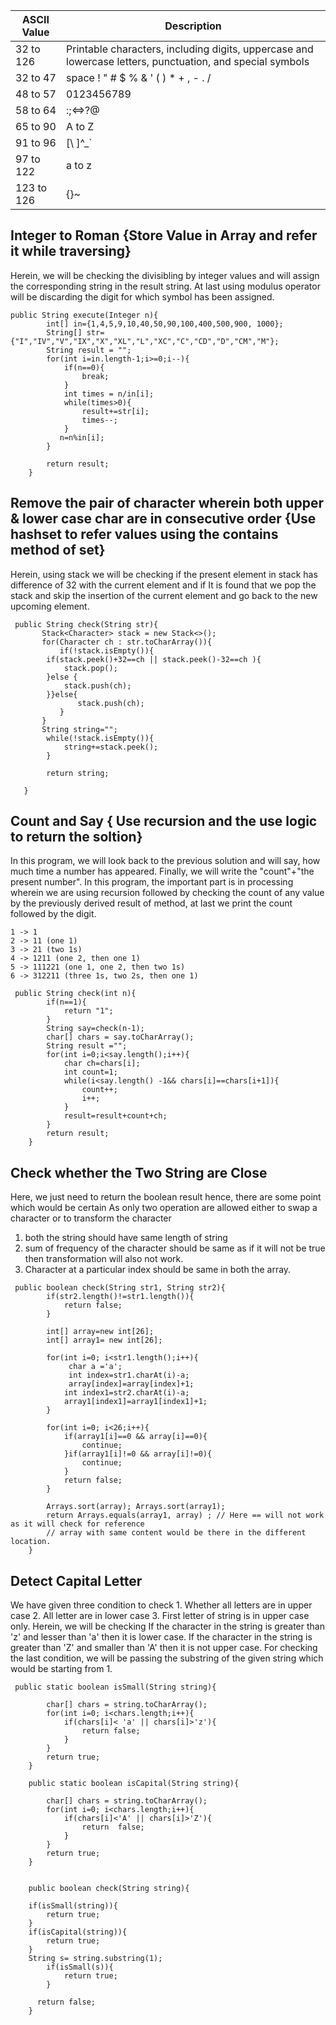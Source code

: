 |ASCII Value| Description|
|---|---|
|32 to 126| Printable characters, including digits, uppercase and lowercase letters, punctuation, and special symbols|
|32 to 47|space ! " # $ % & ' ( ) * + , - . /|
|48 to 57 |0123456789|
|58 to 64|  :;<=>?@|
|65 to 90| A to Z|
|91 to 96 |[\	]^_`|
|97 to 122|a to z|
|123 to 126 |{}~ |

##  Integer to Roman {Store Value in Array and refer it while traversing}
Herein, we will be checking the divisibling by integer values and will assign the corresponding string in the result string. 
At last using modulus operator will be discarding the digit for which symbol has been assigned. 
```
public String execute(Integer n){
        int[] in={1,4,5,9,10,40,50,90,100,400,500,900, 1000};
        String[] str={"I","IV","V","IX","X","XL","L","XC","C","CD","D","CM","M"};
        String result = "";
        for(int i=in.length-1;i>=0;i--){
            if(n==0){
                break;
            }
            int times = n/in[i];
            while(times>0){
                result+=str[i];
                times--;
            }
           n=n%in[i];
        }

        return result;
    }
```
## Remove the pair of character wherein both upper & lower case char are in consecutive order {Use hashset to refer values using the contains method of set}
Herein, using stack we will be checking if the present element in stack has difference of 
32 with the current element and if It is found that we pop the stack and skip the insertion of the current element 
and go back to the new upcoming element. 
```
 public String check(String str){
       Stack<Character> stack = new Stack<>();
       for(Character ch : str.toCharArray()){
           if(!stack.isEmpty()){
        if(stack.peek()+32==ch || stack.peek()-32==ch ){
            stack.pop();
        }else {
            stack.push(ch);
        }}else{
               stack.push(ch);
           }
       }
       String string="";
        while(!stack.isEmpty()){
            string+=stack.peek();
        }

        return string;

   }

```
## Count and Say { Use recursion and the use logic to return the soltion}
In this program, we will look back to the previous solution and will say, how much time a number has appeared.
Finally, we will write the "count"+"the present number".
In this program, the important part is in processing wherein we are using recursion followed by 
checking the count of any value by the previously derived result of method, at last we print the count followed by the digit.

```
1 -> 1
2 -> 11 (one 1)
3 -> 21 (two 1s)
4 -> 1211 (one 2, then one 1)
5 -> 111221 (one 1, one 2, then two 1s)
6 -> 312211 (three 1s, two 2s, then one 1)

 public String check(int n){
        if(n==1){
            return "1";
        }
        String say=check(n-1);
        char[] chars = say.toCharArray();
        String result ="";
        for(int i=0;i<say.length();i++){
            char ch=chars[i];
            int count=1;
            while(i<say.length() -1&& chars[i]==chars[i+1]){
                count++;
                i++;
            }
            result=result+count+ch;
        }
        return result;
    }
```
##  Check whether the Two String are Close
 Here, we just need to return the boolean result hence, there are some point which would be certain
  As only two operation are allowed either to swap a character or to transform the character
  1. both the string should have same length of string
  2. sum of frequency of the character should be same as if it will not be true then transformation will also not work.
  3. Character at a particular index should be same in both the array.
```
 public boolean check(String str1, String str2){
        if(str2.length()!=str1.length()){
            return false;
        }

        int[] array=new int[26];
        int[] array1= new int[26];

        for(int i=0; i<str1.length();i++){
             char a ='a';
             int index=str1.charAt(i)-a;
             array[index]=array[index]+1;
            int index1=str2.charAt(i)-a;
            array1[index1]=array1[index1]+1;
        }

        for(int i=0; i<26;i++){
            if(array1[i]==0 && array[i]==0){
                continue;
            }if(array1[i]!=0 && array[i]!=0){
                continue;
            }
            return false;
        }

        Arrays.sort(array); Arrays.sort(array1);
        return Arrays.equals(array1, array) ; // Here == will not work as it will check for reference
        // array with same content would be there in the different location.
    }

```

## Detect Capital Letter
We have given three condition to check 1. Whether all letters are in upper case 2. All letter are in lower case 3. First letter of string is in upper case only. Herein, we will be checking If the character in the string is greater than 'z' and lesser than 'a' then it is lower case. If the character in the string is greater than 'Z' and smaller than 'A' then it is not upper case. For checking the last condition, we will be passing the substring of the given string which would be starting from 1. 
```
 public static boolean isSmall(String string){

        char[] chars = string.toCharArray();
        for(int i=0; i<chars.length;i++){
            if(chars[i]< 'a' || chars[i]>'z'){
                return false;
            }
        }
        return true;
    }

    public static boolean isCapital(String string){

        char[] chars = string.toCharArray();
        for(int i=0; i<chars.length;i++){
            if(chars[i]<'A' || chars[i]>'Z'){
                return  false;
            }
        }
        return true;
    }


    public boolean check(String string){

    if(isSmall(string)){
        return true;
    }
    if(isCapital(string)){
        return true;
    }
    String s= string.substring(1);
        if(isSmall(s)){
            return true;
        }

      return false;
    }
```
